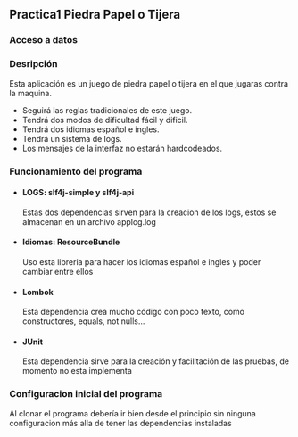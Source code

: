 ## Practica1 Piedra Papel o Tijera
### Acceso a datos

### Desripción

Esta aplicación es un juego de piedra papel o tijera en el que jugaras contra la maquina.
- Seguirá las reglas tradicionales de este juego.
- Tendrá dos modos de dificultad fácil y dificil.
- Tendrá dos idiomas español e ingles.
- Tendrá un sistema de logs.
- Los mensajes de la interfaz no estarán hardcodeados.





### Funcionamiento del programa

- #### LOGS: slf4j-simple y slf4j-api
  Estas dos dependencias sirven para la creacion de los logs, estos se almacenan en un archivo
  applog.log

- #### Idiomas: ResourceBundle
  Uso esta libreria para hacer los idiomas español e ingles y poder cambiar entre ellos

- #### Lombok
  Esta dependencia crea mucho código con poco texto, como constructores, equals, not nulls...

- #### JUnit
  Esta dependencia sirve para la creación y facilitación de las pruebas, de momento no esta implementa

### Configuracion inicial del programa
  
  Al clonar el programa debería ir bien desde el principio sin ninguna configuracion más alla 
 de tener las dependencias instaladas
  